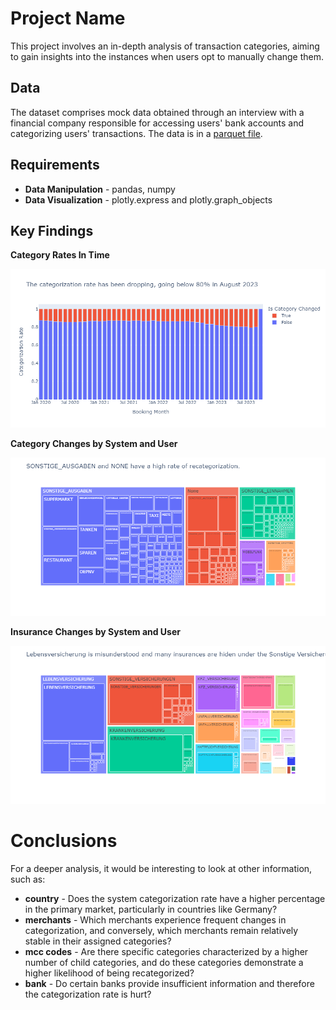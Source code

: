 
# Project Name
This project involves an in-depth analysis of transaction categories, aiming to gain insights into the instances when users opt to manually change them.

## Data
The dataset comprises mock data obtained through an interview with a financial company responsible for accessing users' bank accounts and categorizing users' transactions. The data is in a [parquet file](fg.parquet).

## Requirements
* **Data Manipulation** - pandas, numpy
* **Data Visualization** - plotly.express and plotly.graph_objects

## Key Findings

**Category Rates In Time**

![](plots/Category_rate.png)

**Category Changes by System and User**

![](plots/Category_by_system_by_user.png)

**Insurance Changes by System and User**

![](plots/Versicherungen.png)

# Conclusions
For a deeper analysis, it would be interesting to look at other information, such as:
* **country** - Does the system categorization rate have a higher percentage in the primary market, particularly in countries like Germany?
* **merchants** - Which merchants experience frequent changes in categorization, and conversely, which merchants remain relatively stable in their assigned categories?
* **mcc codes** - Are there specific categories characterized by a higher number of child categories, and do these categories demonstrate a higher likelihood of being recategorized?
* **bank** - Do certain banks provide insufficient information and therefore the categorization rate is hurt?